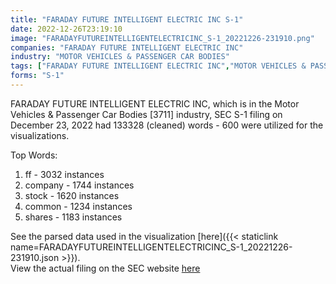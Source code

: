 ```yaml
---
title: "FARADAY FUTURE INTELLIGENT ELECTRIC INC S-1"
date: 2022-12-26T23:19:10
image: "FARADAYFUTUREINTELLIGENTELECTRICINC_S-1_20221226-231910.png"
companies: "FARADAY FUTURE INTELLIGENT ELECTRIC INC"
industry: "MOTOR VEHICLES & PASSENGER CAR BODIES"
tags: ["FARADAY FUTURE INTELLIGENT ELECTRIC INC","MOTOR VEHICLES & PASSENGER CAR BODIES","12-23-2022","S-1"]
forms: "S-1"
---
```

FARADAY FUTURE INTELLIGENT ELECTRIC INC, which is in the Motor Vehicles & Passenger Car Bodies [3711] industry, SEC S-1 filing on December 23, 2022 had 133328 (cleaned) words - 600 were utilized for the visualizations.

Top Words:
1. ff - 3032 instances
2. company - 1744 instances
3. stock - 1620 instances
4. common - 1234 instances
5. shares - 1183 instances


See the parsed data used in the visualization [here]({{< staticlink name=FARADAYFUTUREINTELLIGENTELECTRICINC_S-1_20221226-231910.json >}}).  
View the actual filing on the SEC website [here](https://www.sec.gov/Archives/edgar/data/1805521/0001213900-22-082279.txt)